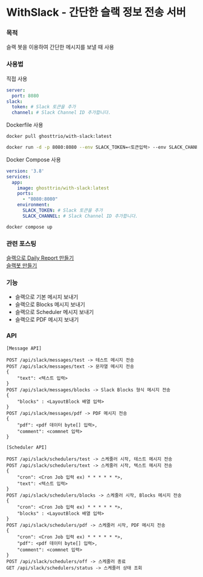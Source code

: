 # WithSlack - 간단한 슬랙 정보 전송 서버

### 목적
슬랙 봇을 이용하여 간단한 메시지를 보낼 때 사용

### 사용법

직접 사용
```yaml
server:
  port: 8080
slack:
  token: # Slack 토큰을 추가
  channel: # Slack Channel ID 추가합니다.
```
 
Dockerfile 사용
```bash
docker pull ghosttrio/with-slack:latest

docker run -d -p 8080:8080 --env SLACK_TOKEN=<토큰입력> --env SLACK_CHANNEL=<채널입력> --name=with-slack ghosttrio/with-slack:latest
```

Docker Compose 사용
```yaml
version: '3.8'
services:
  app:
    image: ghosttrio/with-slack:latest
    ports:
      - "8080:8080"
    environment:
      SLACK_TOKEN: # Slack 토큰을 추가
      SLACK_CHANNEL: # Slack Channel ID 추가합니다.
```

```bash
docker compose up
```
### 관련 포스팅
[슬랙으로 Daily Report 만들기](https://ghosttrio.github.io/posts/%EC%8A%AC%EB%9E%99%EC%A7%80%EB%9D%BC/)  
[슬랙봇 만들기]()


### 기능
- 슬랙으로 기본 메시지 보내기
- 슬랙으로 Blocks 메시지 보내기
- 슬랙으로 Scheduler 메시지 보내기 
- 슬랙으로 PDF 메시지 보내기

### API
```
[Message API]

POST /api/slack/messages/test -> 테스트 메시지 전송
POST /api/slack/messages/text -> 문자열 메시지 전송
{
    "text": <텍스트 입력>
}
POST /api/slack/messages/blocks -> Slack Blocks 형식 메시지 전송
{
    "blocks" : <LayoutBlock 배열 입력>
}
POST /api/slack/messages/pdf -> PDF 메시지 전송 
{
    "pdf": <pdf 데이터 byte[] 입력>,
    "comment": <commnet 입력>
}

[Scheduler API]

POST /api/slack/schedulers/test -> 스케줄러 시작, 테스트 메시지 전송
POST /api/slack/schedulers/text -> 스케줄러 시작, 텍스트 메시지 전송
{
    "cron": <Cron Job 입력 ex) * * * * * *>,
    "text": <텍스트 입력>
}
POST /api/slack/schedulers/blocks -> 스케줄러 시작, Blocks 메시지 전송
{
    "cron": <Cron Job 입력 ex) * * * * * *>,
    "blocks" : <LayoutBlock 배열 입력>
}
POST /api/slack/schedulers/pdf -> 스케줄러 시작, PDF 메시지 전송
{
    "cron": <Cron Job 입력 ex) * * * * * *>,
    "pdf": <pdf 데이터 byte[] 입력>,
    "comment": <commnet 입력>
}
POST /api/slack/schedulers/off -> 스케줄러 종료
GET /api/slack/schedulers/status -> 스케줄러 상태 조회
```